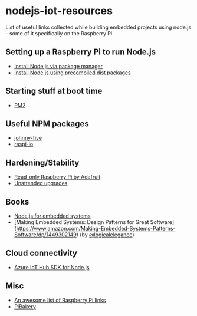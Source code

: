 # nodejs-iot-resources
List of  useful links collected while building embedded projects using node.js - some of it specifically on the Raspberry Pi

## Setting up a Raspberry Pi to run Node.js
- [Install Node.js via package manager](https://nodejs.org/en/download/package-manager/)
- [Install Node.js using precompiled dist packages](https://blog.wia.io/installing-node-js-v4-0-0-on-a-raspberry-pi)

## Starting stuff at boot time
- [PM2](http://pm2.keymetrics.io/)

## Useful NPM packages
- [johnny-five](https://github.com/rwaldron/johnny-five)
- [raspi-io](https://github.com/nebrius/raspi-io)

## Hardening/Stability
- [Read-only Raspberry Pi by Adafruit](https://learn.adafruit.com/read-only-raspberry-pi/)
- [Unattended upgrades](https://wiki.debian.org/UnattendedUpgrades)

## Books
- [Node.js for embedded systems](http://embeddednodejs.com/)
- [Making Embedded Systems: Design Patterns for Great Software] (https://www.amazon.com/Making-Embedded-Systems-Patterns-Software/dp/1449302149) (by [@logicalelegance](https://twitter.com/logicalelegance?ref_src=twsrc%5Egoogle%7Ctwcamp%5Eserp%7Ctwgr%5Eauthor))

## Cloud connectivity
- [Azure IoT Hub SDK for Node.js](https://github.com/azure/azure-iot-sdk-node)

## Misc
- [An awesome list of Raspberry Pi links](https://github.com/thibmaek/awesome-raspberry-pi)
- [PiBakery](http://www.pibakery.org/)
